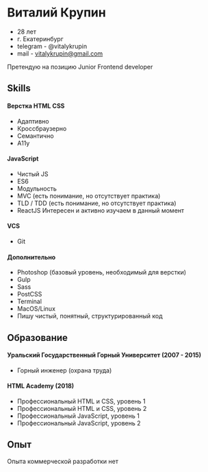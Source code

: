 # Виталий Крупин

- 28 лет
- г. Екатеринбург
- telegram - @vitalykrupin
- mail - vitalykrupin@gmail.com

Претендую на позицию Junior Frontend developer


## Skills

#### Верстка HTML CSS

- Адаптивно
- Кроссбраузерно
- Семантично
- A11y

#### JavaScript

- Чистый JS
- ES6
- Модульность
- MVC (есть понимание, но отсутствует практика)
- TLD / TDD (есть понимание, но отсутствует практика)
- ReactJS Интересен и активно изучаем в данный момент

#### VCS

- Git

#### Дополнительно

- Photoshop (базовый уровень, необходимый для верстки)
- Gulp
- Sass
- PostCSS
- Terminal
- MacOS/Linux
- Пишу чистый, понятный, структурированный код


## Образование

#### Уральский Государственный Горный Университет (2007 - 2015)

- Горный инженер (охрана труда)

#### HTML Academy (2018)

- Профессиональный HTML и CSS, уровень 1
- Профессиональный HTML и CSS, уровень 2
- Профессиональный JavaScript, уровень 1
- Профессиональный JavaScript, уровень 2 


## Опыт

Опыта коммерческой разработки нет

